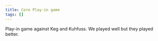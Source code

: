 ```yaml
---
title: Core Play-in game
tags: []
---
```


Play-in game against Keg and Kuhfuss. We played well but they played better. 
